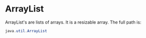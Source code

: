 ArrayList
===

ArrayList's are lists of arrays. It is a resizable array. The full path is:
```java
java.util.ArrayList
```
